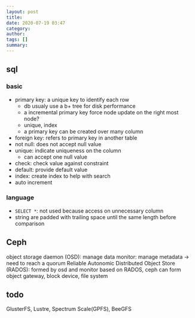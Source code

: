 ```yaml
---
layout: post
title: 
date: 2020-07-19 03:47
category: 
author: 
tags: []
summary: 
---
```


## sql

### basic

* primary key: a unique key to identify each row
  * db usualy use a b+ tree for disk performance
  * a incremental primary key force node update on the right most node?
  * unique, index
  * a primary key can be created over many column
* foreign key: refers to primary key in another table
* not null: does not accept null value
* unique: indicate uniqueness on the column
  * can accept one null value
* check: check value against constraint
* default: provide default value
* index: create index to help with search
* auto increment

### language

* `SELECT *`: not used because access on unnecessary column
* string are padded with trailing space until the same length before comparison

## Ceph

object storage daemon (OSD): manage data
monitor: manage metadata -> need to reach a quorum
Reliable Autonomic Distributed Object Store (RADOS): formed by osd and monitor
based on RADOS, ceph can form object gateway, block device, file system

## todo

GlusterFS, Lustre, Spectrum Scale(GPFS), BeeGFS
